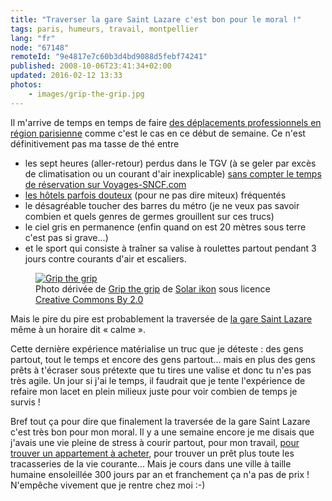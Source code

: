 ```yaml
---
title: "Traverser la gare Saint Lazare c'est bon pour le moral !"
tags: paris, humeurs, travail, montpellier
lang: "fr"
node: "67148"
remoteId: "9e4817e7c60b3d4bd9088d5febf74241"
published: 2008-10-06T23:41:34+02:00
updated: 2016-02-12 13:33
photos:
    - images/grip-the-grip.jpg
---
```


Il m'arrive de temps en temps de faire [des déplacements professionnels en
région parisienne](/post/en-direct-de-levallois-perret-2) comme c'est le cas en
ce début de semaine. Ce n'est définitivement pas ma tasse de thé entre

* les sept heures (aller-retour) perdus dans le TGV (à se geler par excès de
climatisation ou un courant d'air inexplicable) [sans compter le temps de
réservation sur
Voyages-SNCF.com](http://ljouanneau.com/blog/post/2008/04/02/772-wwwvoyages-sncfcom-a-fuir)
* [les hôtels parfois douteux](/post/en-direct-de-levallois-perret) (pour ne pas
dire miteux) fréquentés
* le désagréable toucher des barres du métro (je ne veux
pas savoir combien et quels genres de germes grouillent sur ces trucs)
* le ciel
gris en permanence (enfin quand on est 20 mètres sous terre c'est pas si
grave...)
* et le sport qui consiste à traîner sa valise à roulettes partout
pendant 3 jours contre courants d'air et escaliers.

<figure
class="object-center"><a href="/images/grip-the-grip.jpg"><img src="/images/660x/grip-the-grip.jpg" alt="Grip the grip"> </a>
<figcaption>
Photo dérivée de <a href="http://www.flickr.com/photos/14448739@N00/304160324">Grip the grip</a> de
<a href="http://www.flickr.com/photos/chunyang/">Solar ikon</a> sous licence
<a href="http://creativecommons.org/licenses/by/2.0/deed.fr">Creative Commons By 2.0</a>
</figcaption>
</figure>

Mais le pire du pire est probablement la traversée de [la gare Saint
Lazare](http://fr.wikipedia.org/wiki/Gare_Saint-Lazare) même à un horaire dit «&nbsp;calme&nbsp;».


Cette dernière expérience matérialise un truc que je déteste : des gens partout,
tout le temps et encore des gens partout... mais en plus des gens prêts à
t'écraser sous prétexte que tu tires une valise et donc tu n'es pas très agile.
Un jour si j'ai le temps, il faudrait que je tente l'expérience de refaire mon
lacet en plein milieux juste pour voir combien de temps je survis&nbsp;!


Bref tout ça pour dire que finalement la traversée de la gare Saint Lazare c'est
très bon pour mon moral. Il y a une semaine encore je me disais que j'avais une
vie pleine de stress à courir partout, pour mon travail, [pour trouver un
appartement à
acheter](/post/le-parcours-du-combattant-de-la-recherche-d-un-appartement-sur-le-web),
pour trouver un prêt plus toute les tracasseries de la vie courante... Mais je
cours dans une ville à taille humaine ensoleillée 300 jours par an et
franchement ça n'a pas de prix ! N'empêche vivement que je rentre chez moi :-)
